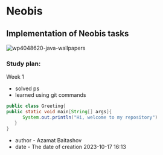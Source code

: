 # Neobis
## Implementation of Neobis tasks
![wp4048620-java-wallpapers](https://github.com/AzaBait/Neobis/assets/90905163/1a6f9979-8739-4444-8f86-9cfe5915bc4e)
### Study plan:
Week 1
- solved ps
- learned using git commands
```java
public class Greeting{
public static void main[String[] args]{
      System.out.println("Hi, welcome to my repository")
   }
}
```
- author - Azamat Baitashov
- date - The date of creation 2023-10-17  16:13

 



